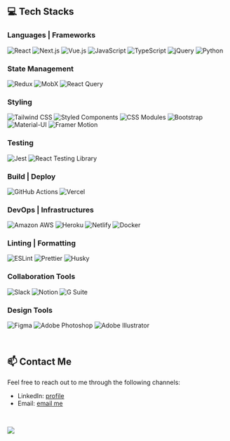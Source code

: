 ## 💻 Tech Stacks

### Languages | Frameworks
![React](https://img.shields.io/badge/React-61DAFB?style=flat-square&logo=React&logoColor=black)
![Next.js](https://img.shields.io/badge/-Next.js-000000?style=flat-square&logo=Next.js&logoColor=white)
![Vue.js](https://img.shields.io/badge/Vue-4FC08D?style=flat-square&logo=Vue.js&logoColor=black)
![JavaScript](https://img.shields.io/badge/JavaScript-F7DF1E?style=flat-square&logo=JavaScript&logoColor=black)
![TypeScript](https://img.shields.io/badge/TypeScript-3178C6?style=flat-square&logo=TypeScript&logoColor=white)
![jQuery](https://img.shields.io/badge/jQuery-0769AD?style=flat-square&logo=jQuery&logoColor=black)
![Python](https://img.shields.io/badge/Python-3776AB?style=flat-square&logo=Python&logoColor=white)

### State Management
![Redux](https://img.shields.io/badge/-Redux-764ABC?style=flat-square&logo=Redux&logoColor=white)
![MobX](https://img.shields.io/badge/-MobX-FF9955?style=flat-square&logo=MobX&logoColor=white)
![React Query](https://img.shields.io/badge/React%20Query-FF4154?style=flat-square&logo=React-Query&logoColor=white)

### Styling
![Tailwind CSS](https://img.shields.io/badge/Tailwind%20CSS-38B2AC?style=flat-square&logo=Tailwind%20CSS&logoColor=white)
![Styled Components](https://img.shields.io/badge/Styled%20Components-DB7093?style=flat-square&logo=Styled-Components&logoColor=white)
![CSS Modules](https://img.shields.io/badge/CSS%20Modules-1572B6?style=flat-square&logo=CSS3&logoColor=white)
![Bootstrap](https://img.shields.io/badge/Bootstrap-7952B3?style=flat-square&logo=Bootstrap&logoColor=white)
![Material-UI](https://img.shields.io/badge/Material--UI-0081CB?style=flat-square&logo=Material-UI&logoColor=white)
![Framer Motion](https://img.shields.io/badge/-Framer%20Motion-FF0080?style=flat-square&logo=Framer&logoColor=white)

### Testing
![Jest](https://img.shields.io/badge/Jest-C21325?style=flat-square&logo=Jest&logoColor=white)
![React Testing Library](https://img.shields.io/badge/React%20Testing%20Library-E33332?style=flat-square&logo=Testing-Library&logoColor=white)

### Build | Deploy
![GitHub Actions](https://img.shields.io/badge/GitHub%20Actions-2088FF?style=flat-square&logo=GitHub-Actions&logoColor=white)
![Vercel](https://img.shields.io/badge/Vercel-000000?style=flat-square&logo=Vercel&logoColor=white)

### DevOps | Infrastructures
![Amazon AWS](https://img.shields.io/badge/Amazon%20AWS-FF9900?style=flat-square&logo=Amazon-AWS&logoColor=white)
![Heroku](https://img.shields.io/badge/Heroku-430098?style=flat-square&logo=Heroku&logoColor=white)
![Netlify](https://img.shields.io/badge/Netlify-00C7B7?style=flat-square&logo=Netlify&logoColor=white)
![Docker](https://img.shields.io/badge/Docker-2496ED?style=flat-square&logo=Docker&logoColor=white)

### Linting | Formatting
![ESLint](https://img.shields.io/badge/-ESLint-4B32C3?style=flat-square&logo=ESLint&logoColor=white)
![Prettier](https://img.shields.io/badge/-Prettier-F7B93E?style=flat-square&logo=Prettier&logoColor=black)
![Husky](https://img.shields.io/badge/Husky-FF4081?style=flat-square)

### Collaboration Tools
![Slack](https://img.shields.io/badge/Slack-4A154B?style=flat-square&logo=Slack&logoColor=white)
![Notion](https://img.shields.io/badge/Notion-000000?style=flat-square&logo=Notion&logoColor=white)
![G Suite](https://img.shields.io/badge/G%20Suite-4285F4?style=flat-square&logo=Google&logoColor=white)

### Design Tools
![Figma](https://img.shields.io/badge/Figma-F24E1E?style=flat-square&logo=Figma&logoColor=white)
![Adobe Photoshop](https://img.shields.io/badge/Adobe%20Photoshop-31A8FF?style=flat-square&logo=Adobe-Photoshop&logoColor=white)
![Adobe Illustrator](https://img.shields.io/badge/Adobe%20Illustrator-FF9A00?style=flat-square&logo=Adobe-Illustrator&logoColor=white)

<br/>

## 📫 Contact Me
Feel free to reach out to me through the following channels:
- LinkedIn: [profile](https://www.linkedin.com/in/lucas-ghae/)
- Email: [email me](mailto:junghoon0112@gmail.com)

<br/>

<p>
  <a href="https://github.com/JungHoonGhae/github-profile-views-counter">
    <img src="https://komarev.com/ghpvc/?username=JungHoonGhae&style=flat&color=green">
  </a>
  
<!--   <a href="mailto:junghoon0112@gmail.com" target="_blank"><img src="https://img.shields.io/badge/MAIL ME-EA4335?style=flat-square&logo=Gmail&logoColor=white"/></a> -->
</p> 
